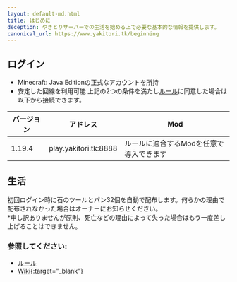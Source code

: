 ```yaml
---
layout: default-md.html
title: はじめに
deception: やきとりサーバーでの生活を始める上で必要な基本的な情報を提供します。
canonical_url: https://www.yakitori.tk/beginning
---
```


## ログイン
- Minecraft: Java Editionの正式なアカウントを所持
- 安定した回線を利用可能
上記の2つの条件を満たし[ルール](./rules)に同意した場合は以下から接続できます。  

| バージョン | アドレス | Mod |
| --- | --- | --- |
| 1.19.4 | play.yakitori.tk:8888 | ルールに適合するModを任意で導入できます |

## 生活
初回ログイン時に石のツールとパン32個を自動で配布します。何らかの理由で配布されなかった場合はオーナーにお知らせください。  
*申し訳ありませんが原則、死亡などの理由によって失った場合はもう一度差し上げることはできません。  
### 参照してください:
- [ルール](./rules)  
- [Wiki](https://wiki.yakitori.tk/){:target="_blank"}